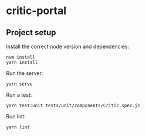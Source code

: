 # critic-portal

## Project setup
Install the correct node version and dependencies:
```
nvm install
yarn install
```

Run the server:
```
yarn serve
```

Run a test:
```
yarn test:unit tests/unit/components/Critic.spec.js
```

Run lint:
```
yarn lint
```
